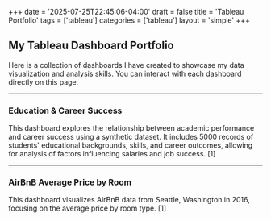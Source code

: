 +++
date = '2025-07-25T22:45:06-04:00'
draft = false
title = 'Tableau Portfolio'
tags = ['tableau']
categories = ['tableau']
layout = 'simple'
+++

## My Tableau Dashboard Portfolio

Here is a collection of dashboards I have created to showcase my data visualization and analysis skills. You can interact with each dashboard directly on this page.

---

### Education & Career Success

This dashboard explores the relationship between academic performance and career success using a synthetic dataset. It includes 5000 records of students' educational backgrounds, skills, and career outcomes, allowing for analysis of factors influencing salaries and job success. [1]

<tableau-viz id='tableau-viz-1' src='https://public.tableau.com/views/education_career_insights_17516378474160/FieldofStudy' width='100%' height='800' hide-tabs toolbar='bottom'></tableau-viz>

---

### AirBnB Average Price by Room

This dashboard visualizes AirBnB data from Seattle, Washington in 2016, focusing on the average price by room type. [1]

<tableau-viz id='tableau-viz-2' src='https://public.tableau.com/views/AirBnBFullProject_17514798491460/Dashboard1' width='100%' height='800' hide-tabs toolbar='bottom'></tableau-viz>

<script type='module' src='https://public.tableau.com/javascripts/api/tableau.embedding.3.latest.min.js'></script>
